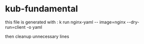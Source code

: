# kub-fundamental

this file is generated with : 
k run nginx-yaml -- image=nginx --dry-run=client -o yaml

then cleanup unnecessary lines
